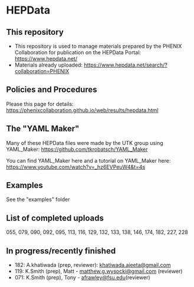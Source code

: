 # HEPData

## This repository
* This repository is used to manage materials prepared by the PHENIX Collaboration for publication on the
HEPData Portal: https://www.hepdata.net/
* Materials already uploaded: https://www.hepdata.net/search/?collaboration=PHENIX

## Policies and Procedures
Please this page for details: 
https://phenixcollaboration.github.io/web/results/hepdata.html

## The "YAML Maker"
Many of these HEPData files were made by the UTK group using YAML_Maker: https://github.com/tkrobatsch/YAML_Maker

You can find YAML_Maker here and a tutorial on YAML_Maker here: https://www.youtube.com/watch?v=_hz6EVPeuW4&t=4s

## Examples
See the "examples" folder

## List of completed uploads

055, 079, 090, 092, 095, 113, 116, 129, 132, 133, 138, 146, 174, 182, 227, 228

## In progress/recently finished
* 182: A.khatiwada (prep, reviewer): khatiwada.ajeeta@gmail.com
* 119: K.Smith (prep), Matt - matthew.g.wysocki@gmail.com (reviewer)
* 071: K.Smith (prep), Tony - afrawley@fsu.edu(reviewer)
